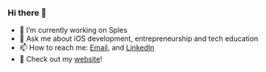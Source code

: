 ### Hi there 👋

- 🔭 I’m currently working on Sples
- 💬 Ask me about iOS development, entrepreneurship and tech education
- 📫 How to reach me: [Email](mailto:contact.canbalkaya@gmail.com), and [LinkedIn](https://www.linkedin.com/in/canbalkaya/)
- 📡 Check out my [website](https://www.canbalkaya.com)!

